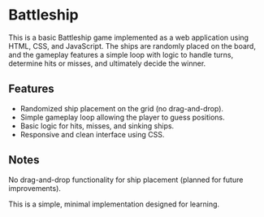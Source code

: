 # Battleship

This is a basic Battleship game implemented as a web application using HTML, CSS, and JavaScript. The ships are randomly placed on the board, and the gameplay features a simple loop with logic to handle turns, determine hits or misses, and ultimately decide the winner.

## Features

- Randomized ship placement on the grid (no drag-and-drop).
- Simple gameplay loop allowing the player to guess positions.
- Basic logic for hits, misses, and sinking ships.
- Responsive and clean interface using CSS.

## Notes

No drag-and-drop functionality for ship placement (planned for future improvements).

This is a simple, minimal implementation designed for learning.

